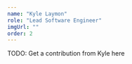 ```yaml
---
name: "Kyle Laymon"
role: "Lead Software Engineer"
imgUrl: ""
order: 2
---
```


TODO: Get a contribution from Kyle here

